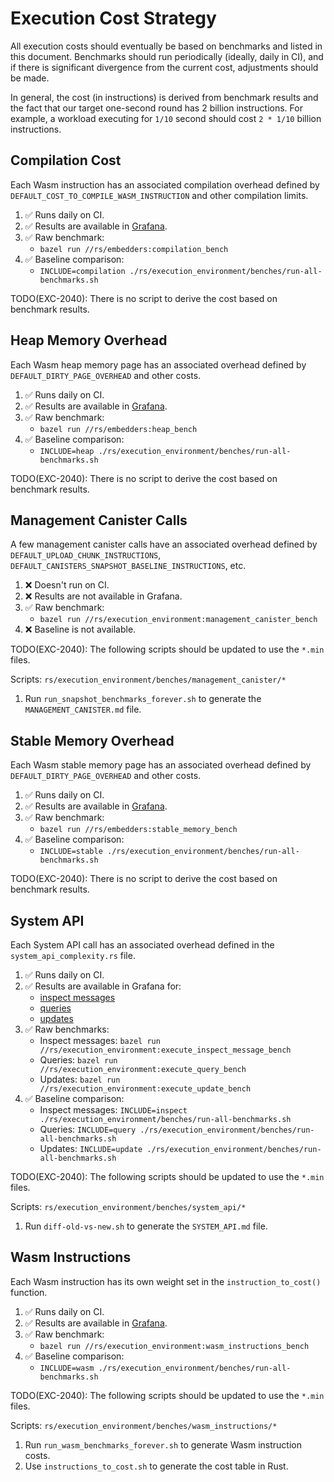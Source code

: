 Execution Cost Strategy
=======================

All execution costs should eventually be based on benchmarks and listed
in this document. Benchmarks should run periodically (ideally, daily in CI),
and if there is significant divergence from the current cost,
adjustments should be made.

In general, the cost (in instructions) is derived from benchmark results
and the fact that our target one-second round has 2 billion instructions.
For example, a workload executing for `1/10` second should cost
`2 * 1/10` billion instructions.

Compilation Cost
----------------

Each Wasm instruction has an associated compilation overhead defined
by `DEFAULT_COST_TO_COMPILE_WASM_INSTRUCTION` and other compilation limits.

1. ✅ Runs daily on CI.
2. ✅ Results are available in [Grafana](https://grafana.mainnet.dfinity.network/d/benchmarks-embedders-compilation/benchmarks3a-embedders-compilation).
3. ✅ Raw benchmark:
    * `bazel run //rs/embedders:compilation_bench`
4. ✅ Baseline comparison:
    * `INCLUDE=compilation ./rs/execution_environment/benches/run-all-benchmarks.sh`

TODO(EXC-2040): There is no script to derive the cost based on benchmark results.

Heap Memory Overhead
--------------------

Each Wasm heap memory page has an associated overhead defined
by `DEFAULT_DIRTY_PAGE_OVERHEAD` and other costs.

1. ✅ Runs daily on CI.
2. ✅ Results are available in [Grafana](https://grafana.mainnet.dfinity.network/d/benchmarks-embedders-heap/benchmarks3a-embedders-heap).
3. ✅ Raw benchmark:
    * `bazel run //rs/embedders:heap_bench`
4. ✅ Baseline comparison:
    * `INCLUDE=heap ./rs/execution_environment/benches/run-all-benchmarks.sh`

TODO(EXC-2040): There is no script to derive the cost based on benchmark results.

Management Canister Calls
-------------------------

A few management canister calls have an associated overhead defined
by `DEFAULT_UPLOAD_CHUNK_INSTRUCTIONS`, `DEFAULT_CANISTERS_SNAPSHOT_BASELINE_INSTRUCTIONS`,
etc.

1. ❌ Doesn't run on CI.
2. ❌ Results are not available in Grafana.
3. ✅ Raw benchmark:
    * `bazel run //rs/execution_environment:management_canister_bench`
4. ❌ Baseline is not available.

TODO(EXC-2040): The following scripts should be updated to use the `*.min` files.

Scripts: `rs/execution_environment/benches/management_canister/*`

1. Run `run_snapshot_benchmarks_forever.sh` to generate the `MANAGEMENT_CANISTER.md` file.

Stable Memory Overhead
----------------------

Each Wasm stable memory page has an associated overhead defined
by `DEFAULT_DIRTY_PAGE_OVERHEAD` and other costs.

1. ✅ Runs daily on CI.
2. ✅ Results are available in [Grafana](https://grafana.mainnet.dfinity.network/d/benchmarks-embedders-stable-memory/benchmarks3a-embedders-stable-memory).
3. ✅ Raw benchmark:
    * `bazel run //rs/embedders:stable_memory_bench`
4. ✅ Baseline comparison:
    * `INCLUDE=stable ./rs/execution_environment/benches/run-all-benchmarks.sh`

TODO(EXC-2040): There is no script to derive the cost based on benchmark results.

System API
----------

Each System API call has an associated overhead defined in
the `system_api_complexity.rs` file.

1. ✅ Runs daily on CI.
2. ✅ Results are available in Grafana for:
     * [inspect messages](https://grafana.mainnet.dfinity.network/d/benchmarks-execute-inspect-message/benchmarks3a-execute-inspect-message)
     * [queries](https://grafana.mainnet.dfinity.network/d/benchmarks-execute-query/benchmarks3a-execute-query)
     * [updates](https://grafana.mainnet.dfinity.network/d/benchmarks-execute-update/benchmarks3a-execute-update)
3. ✅ Raw benchmarks:
    * Inspect messages: `bazel run //rs/execution_environment:execute_inspect_message_bench`
    * Queries: `bazel run //rs/execution_environment:execute_query_bench`
    * Updates: `bazel run //rs/execution_environment:execute_update_bench`
4. ✅ Baseline comparison:
    * Inspect messages: `INCLUDE=inspect ./rs/execution_environment/benches/run-all-benchmarks.sh`
    * Queries: `INCLUDE=query ./rs/execution_environment/benches/run-all-benchmarks.sh`
    * Updates: `INCLUDE=update ./rs/execution_environment/benches/run-all-benchmarks.sh`

TODO(EXC-2040): The following scripts should be updated to use the `*.min` files.

Scripts: `rs/execution_environment/benches/system_api/*`

1. Run `diff-old-vs-new.sh` to generate the `SYSTEM_API.md` file.

Wasm Instructions
-----------------

Each Wasm instruction has its own weight set in the `instruction_to_cost()` function.

1. ✅ Runs daily on CI.
2. ✅ Results are available in [Grafana](https://grafana.mainnet.dfinity.network/d/benchmarks-wasm-instructions/benchmarks3a-wasm-instructions).
3. ✅ Raw benchmark:
    * `bazel run //rs/execution_environment:wasm_instructions_bench`
4. ✅ Baseline comparison:
    * `INCLUDE=wasm ./rs/execution_environment/benches/run-all-benchmarks.sh`

TODO(EXC-2040): The following scripts should be updated to use the `*.min` files.

Scripts: `rs/execution_environment/benches/wasm_instructions/*`

1. Run `run_wasm_benchmarks_forever.sh` to generate Wasm instruction costs.
2. Use `instructions_to_cost.sh` to generate the cost table in Rust.

